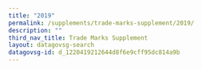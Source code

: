```yaml
---
title: "2019"
permalink: /supplements/trade-marks-supplement/2019/
description: ""
third_nav_title: Trade Marks Supplement
layout: datagovsg-search
datagovsg-id: d_1220419212644d8f6e9cff95dc814a9b
---
```


